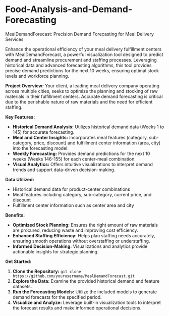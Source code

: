 # Food-Analysis-and-Demand-Forecasting
MealDemandForecast: Precision Demand Forecasting for Meal Delivery Services 

Enhance the operational efficiency of your meal delivery fulfillment centers with MealDemandForecast, a powerful visualization tool designed to predict demand and streamline procurement and staffing processes. Leveraging historical data and advanced forecasting algorithms, this tool provides precise demand predictions for the next 10 weeks, ensuring optimal stock levels and workforce planning.

**Project Overview:**
Your client, a leading meal delivery company operating across multiple cities, seeks to optimize the planning and stocking of raw materials in their fulfillment centers. Accurate demand forecasting is critical due to the perishable nature of raw materials and the need for efficient staffing.

**Key Features:**
- **Historical Demand Analysis:** Utilizes historical demand data (Weeks 1 to 145) for accurate forecasting.
- **Meal and Center Insights:** Incorporates meal features (category, sub-category, price, discount) and fulfillment center information (area, city) into the forecasting model.
- **Weekly Forecasting:** Provides demand predictions for the next 10 weeks (Weeks 146-155) for each center-meal combination.
- **Visual Analytics:** Offers intuitive visualizations to interpret demand trends and support data-driven decision-making.

**Data Utilized:**
- Historical demand data for product-center combinations
- Meal features including category, sub-category, current price, and discount
- Fulfillment center information such as center area and city

**Benefits:**
- **Optimized Stock Planning:** Ensures the right amount of raw materials are procured, reducing waste and improving cost efficiency.
- **Enhanced Staffing Efficiency:** Helps plan staffing needs accurately, ensuring smooth operations without overstaffing or understaffing.
- **Informed Decision-Making:** Visualizations and analytics provide actionable insights for strategic planning.

**Get Started:**
1. **Clone the Repository:** `git clone https://github.com/yourusername/MealDemandForecast.git`
2. **Explore the Data:** Examine the provided historical demand and feature datasets.
3. **Run the Forecasting Models:** Utilize the included models to generate demand forecasts for the specified period.
4. **Visualize and Analyze:** Leverage built-in visualization tools to interpret the forecast results and make informed operational decisions.

